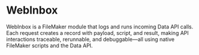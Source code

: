 # WebInbox
WebInbox is a FileMaker module that logs and runs incoming Data API calls. Each request creates a record with payload, script, and result, making API interactions traceable, rerunnable, and debuggable—all using native FileMaker scripts and the Data API.
